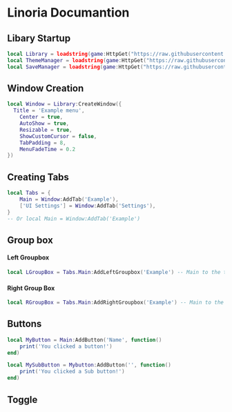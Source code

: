# Linoria Documantion
## Libary Startup
```lua
local Library = loadstring(game:HttpGet("https://raw.githubusercontent.com/Documation12/Linoria-Rewrite/main/Libary.lua",true))()
local ThemeManager = loadstring(game:HttpGet("https://raw.githubusercontent.com/Documation12/Linoria-Rewrite/main/Addons/Thememanager.lua",true))()
local SaveManager = loadstring(game:HttpGet("https://raw.githubusercontent.com/Documation12/Linoria-Rewrite/main/Addons/SaveManager.lua",true))()
```
## Window Creation
```lua
local Window = Library:CreateWindow({
  Title = 'Example menu',
	Center = true,
	AutoShow = true,
	Resizable = true,
	ShowCustomCursor = false, 
	TabPadding = 8,
	MenuFadeTime = 0.2
})
```
## Creating Tabs
```lua
local Tabs = {
    Main = Window:AddTab('Example'), 
    ['UI Settings'] = Window:AddTab('Settings'), 
}
-- Or local Main = Window:AddTab('Example')
```
## Group box
#### Left Groupbox
```lua
local LGroupBox = Tabs.Main:AddLeftGroupbox('Example') -- Main to the tab name
```
#### Right Group Box
```lua
local RGroupBox = Tabs.Main:AddRightGroupbox('Example') -- Main to the tab name
```
## Buttons
```lua
local MyButton = Main:AddButton('Name', function()
    print('You clicked a button!')
end)
```
```lua
local MySubButton = Mybutton:AddButton('', function()
    print('You clicked a Sub button!')
end)
```
## Toggle
```lua

```
